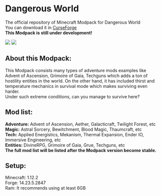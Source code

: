 # Dangerous World

The official repository of Minecraft Modpack for Dangerous World  
You can download it in [CurseForge](https://www.curseforge.com/minecraft/modpacks/dangerousworld/files)  
**This Modpack is still under development!**

[![](http://cf.way2muchnoise.eu/full_404532_downloads.svg)](https://www.curseforge.com/minecraft/modpacks/dangerousworld)
[![](http://cf.way2muchnoise.eu/versions/404532.svg)](https://www.curseforge.com/minecraft/modpacks/dangerousworld)

## About this Modpack:

This Modpack consists many types of adventure mods examples like Advent of Ascension, Grimoire of Gaia, Techguns which adds a ton of hostility entities in the world. On the other hand, it has included thirst and temperature mechanics in survival mode which makes surviving even harder.  
Under such extreme conditions, can you manage to survive here?

## Mod list:

**Adventure:** Advent of Ascension, Aether, Galacticraft, Twilight Forest, etc  
**Magic:** Astral Sorcery, Bewitchment, Blood Magic, Thaumcraft, etc  
**Tech:** Applied Energistics, Mekanism, Thermal Expansion, Ender IO, Immersive Engineering, etc  
**Entities:** DivineRPG, Grimoire of Gaia, Grue, Techguns, etc  
**The full mod list will be listed after the Modpack version become stable.**
 
## Setup:

Minecraft: 1.12.2  
Forge: 14.23.5.2847  
Ram: It recommends using at least 6GB

